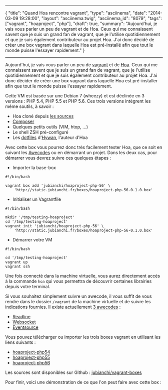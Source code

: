 ***
{
    "title": "Quand Hoa rencontre vagrant",
    "type": "asciinema",
    "date": "2014-03-09 19:28:00",
    "layout": "asciinema.twig",
    "asciinema_id": "8079",
    "tags": ["vagrant", "hoaproject", "php"],
    "draft": true,
    "summary": "Aujourd'hui, je vais vous parler un peu de vagrant et de Hoa. Ceux qui me connaissent savent que je suis un grand fan de vagrant, que je l'utilise quotidiennement et que je suis également contributeur au projet Hoa. J'ai donc décidé de créer une box vagrant dans laquelle Hoa est pré-installé afin que tout le monde puisse l'essayer rapidement."
}
***
Aujourd'hui, je vais vous parler un peu de [vagrant](http://vagrantup.com) et de [Hoa](http://hoa-project.net/). Ceux qui me connaissent savent que je suis un grand fan de vagrant, que je l'utilise quotidiennement et que je suis également contributeur au projet Hoa. J'ai donc décider de créer une box vagrant dans laquelle Hoa est pré-installer afin que tout le monde puisse l'essayer rapidement.

Cette VM est basée sur une Debian 7 (wheezy) et est déclinée en 3 versions : PHP 5.4, PHP 5.5 et PHP 5.6. Ces trois versions intègrent les même soutils, à savoir :

* Hoa cloné depuis [les sources](http://git.hoa-project.net/Central.git)
* [Composer](http://getcomposer.org)
* Quelques petits outils (VIM, htop, ...)
* Le shell ZSH pré-configuré
* Les [dotfiles](https://github.com/Hywan/Dotfiles) d'[Hywan](https://github.com/Hywan), l'auteur d'Hoa

Avec cette box vous pourrez donc très facilement tester Hoa, que ce soit en suivant les [Awecodes](http://blog.hoa-project.net/posts/9-awecode-une-nouvelle-forme-dappr.html) ou en démarrant un projet. Dans les deux cas, pour démarrer vous devrez suivre ces quelques étapes :

* Importer la base-box

<pre class="line-numbers"><code class="language-bash">#!/bin/bash

vagrant box add 'jubianchi/hoaproject-php-56' \
    'http://static.jubianchi.fr/boxes/hoaproject-php-56-0.1.0.box'</code></pre>

* Initialiser un Vagrantfile

<pre class="line-numbers"><code class="language-bash">#!/bin/bash

mkdir '/tmp/testing-hoaproject'
cd '/tmp/testing-hoaproject'
vagrant init 'jubianchi/hoaproject-php-56' \
    'http://static.jubianchi.fr/boxes/hoaproject-php-56-0.1.0.box'</code></pre>

* Démarrer votre VM

<pre class="line-numbers"><code class="language-bash">#!/bin/bash

cd '/tmp/testing-hoaproject'
vagrant up
vagrant ssh</code></pre>

Une fois connecté dans la machine virtuelle, vous aurez directement accès à la commande ```hoa``` qui vous permettra de découvrir certaines librairies depuis votre terminal.

Si vous souhaitez simplement suivre un awecode, il vous suffit de vous rendre dans le dossier ```/vagrant``` de la machine virtuelle et de suivre les indications fournies. Il existe actuellement [3 awecodes](http://hoa-project.net/Fr/Awecode.html) :

* [Readline](http://hoa-project.net/Fr/Awecode/Console-readline.html)
* [Websocket](http://hoa-project.net/Fr/Awecode/Websocket.html)
* [Eventsource](http://hoa-project.net/Fr/Awecode/Eventsource.html)

Vous pouvez télécharger ou importer les trois boxes vagrant en utilisant les liens suivants :

* [hoaproject-php54](http://static.jubianchi.fr/boxes/hoaproject-php-54-0.1.0.box)
* [hoaproject-php55](http://static.jubianchi.fr/boxes/hoaproject-php-55-0.1.0.box)
* [hoaproject-php56](http://static.jubianchi.fr/boxes/hoaproject-php-56-0.1.0.box)

Les sources sont disponibles sur Github : [jubianchi/vagrant-boxes](https://github.com/jubianchi/vagrant-boxes/tree/master/hoaproject)

<div data-repo="jubianchi/vagrant-boxes"></div>

Pour finir, voici une démonstration de ce que l'on peut faire avec cette box :
